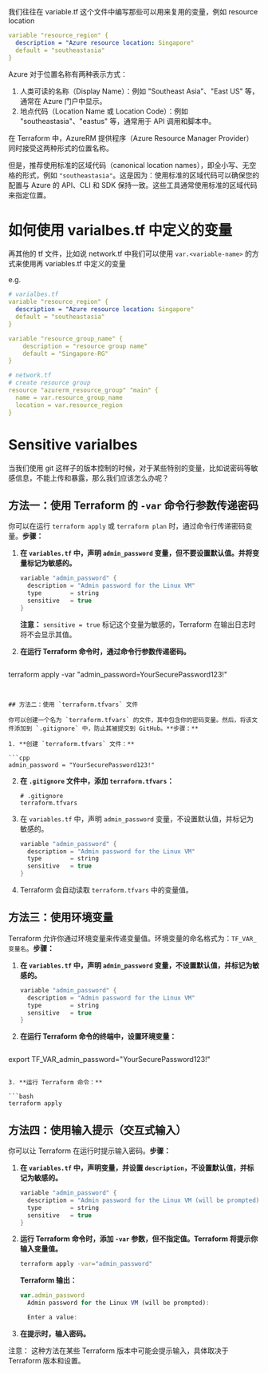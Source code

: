 我们往往在 variable.tf 这个文件中编写那些可以用来复用的变量，例如 resource location

```yaml
variable "resource_region" {
  description = "Azure resource location: Singapore"
  default = "southeastasia"
}
```

Azure 对于位置名称有两种表示方式：

1. 人类可读的名称（Display Name）：例如 "Southeast Asia"、"East US" 等，通常在 Azure 门户中显示。
2. 地点代码（Location Name 或 Location Code）：例如 "southeastasia"、"eastus" 等，通常用于 API 调用和脚本中。

在 Terraform 中，AzureRM 提供程序（Azure Resource Manager Provider）同时接受这两种形式的位置名称。

但是，推荐使用标准的区域代码（canonical location names），即全小写、无空格的形式，例如 `"southeastasia"`。这是因为：使用标准的区域代码可以确保您的配置与 Azure 的 API、CLI 和 SDK 保持一致。这些工具通常使用标准的区域代码来指定位置。

# 如何使用 varialbes.tf 中定义的变量

再其他的 tf 文件，比如说 network.tf 中我们可以使用 `var.<variable-name>` 的方式来使用再 variables.tf 中定义的变量

e.g.

```yaml
# varialbes.tf
variable "resource_region" {
  description = "Azure resource location: Singapore"
  default = "southeastasia"
}

variable "resource_group_name" {
    description = "resource group name"
    default = "Singapore-RG"
}
```

```yaml
# network.tf
# create resource group
resource "azurerm_resource_group" "main" {
  name = var.resource_group_name
  location = var.resource_region
}
```

# Sensitive varialbes

当我们使用 git 这样子的版本控制的时候，对于某些特别的变量，比如说密码等敏感信息，不能上传和暴露，那么我们应该怎么办呢？

## 方法一：使用 Terraform 的 `-var` 命令行参数传递密码

你可以在运行 `terraform apply` 或 `terraform plan` 时，通过命令行传递密码变量。**步骤：**

1. **在 `variables.tf` 中，声明 `admin_password` 变量，但不要设置默认值。并将变量标记为敏感的。**

   ```cpp
   variable "admin_password" {
     description = "Admin password for the Linux VM"
     type        = string
     sensitive   = true
   }
   ```

   **注意：** `sensitive = true` 标记这个变量为敏感的，Terraform 在输出日志时将不会显示其值。

2. **在运行 Terraform 命令时，通过命令行参数传递密码。**

   ```bash
terraform apply -var "admin_password=YourSecurePassword123!"
   ```


## 方法二：使用 `terraform.tfvars` 文件

你可以创建一个名为 `terraform.tfvars` 的文件，其中包含你的密码变量。然后，将该文件添加到 `.gitignore` 中，防止其被提交到 GitHub。**步骤：**

1. **创建 `terraform.tfvars` 文件：**

   ```cpp
admin_password = "YourSecurePassword123!"
   ```

2. **在 `.gitignore` 文件中，添加 `terraform.tfvars`：**

   ```
   # .gitignore
   terraform.tfvars
   ```
   
3. 在 `variables.tf` 中，声明 `admin_password` 变量，不设置默认值，并标记为敏感的。

   ```cpp
   variable "admin_password" {
     description = "Admin password for the Linux VM"
     type        = string
     sensitive   = true
   }
   ```
   
4. Terraform 会自动读取 `terraform.tfvars` 中的变量值。

## 方法三：使用环境变量

Terraform 允许你通过环境变量来传递变量值。环境变量的命名格式为：`TF_VAR_变量名`。**步骤：**

1. **在 `variables.tf` 中，声明 `admin_password` 变量，不设置默认值，并标记为敏感的。**

   ```cpp
   variable "admin_password" {
     description = "Admin password for the Linux VM"
     type        = string
     sensitive   = true
   }
   ```
   
2. **在运行 Terraform 命令的终端中，设置环境变量：**

   ```bash
export TF_VAR_admin_password="YourSecurePassword123!"
   ```

3. **运行 Terraform 命令：**

   ```bash
   terraform apply
   ```

## 方法四：使用输入提示（交互式输入）

你可以让 Terraform 在运行时提示输入密码。**步骤：**

1. **在 `variables.tf` 中，声明变量，并设置 `description`，不设置默认值，并标记为敏感的。**

   ```cpp
   variable "admin_password" {
     description = "Admin password for the Linux VM (will be prompted)"
     type        = string
     sensitive   = true
   }
   ```
   
2. **运行 Terraform 命令时，添加 `-var` 参数，但不指定值。Terraform 将提示你输入变量值。**

   ```bash
   terraform apply -var="admin_password"
   ```

   **Terraform 输出：**
   
   ```javascript
   var.admin_password
     Admin password for the Linux VM (will be prompted):
   
     Enter a value:
   ```
   
3. **在提示时，输入密码。**

注意： 这种方法在某些 Terraform 版本中可能会提示输入，具体取决于 Terraform 版本和设置。
